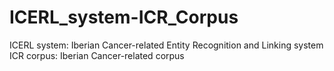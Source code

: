 # ICERL_system-ICR_Corpus
ICERL system: Iberian Cancer-related Entity Recognition and Linking system  
ICR corpus: Iberian Cancer-related corpus
